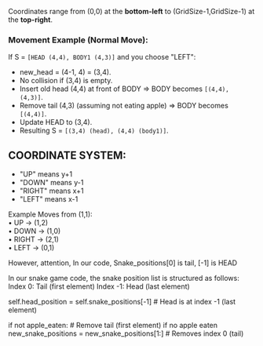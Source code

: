 Coordinates range from (0,0) at the **bottom-left** to (GridSize-1,GridSize-1) at the **top-right**.

### Movement Example (Normal Move):
If S = `[HEAD (4,4), BODY1 (4,3)]` and you choose "LEFT":  
- new_head = (4-1, 4) = (3,4).  
- No collision if (3,4) is empty.  
- Insert old head (4,4) at front of BODY ⇒ BODY becomes `[(4,4), (4,3)]`.  
- Remove tail (4,3) (assuming not eating apple) ⇒ BODY becomes `[(4,4)]`.  
- Update HEAD to (3,4).  
- Resulting S = `[(3,4) (head), (4,4) (body1)]`.

## COORDINATE SYSTEM:
- "UP" means y+1  
- "DOWN" means y-1  
- "RIGHT" means x+1  
- "LEFT" means x-1  

Example Moves from (1,1):  
• UP → (1,2)  
• DOWN → (1,0)  
• RIGHT → (2,1)  
• LEFT → (0,1)


However, attention,
In our code, 
Snake_positions[0] is tail, [-1] is HEAD



In our snake game code, the snake position list is structured as follows:
Index 0: Tail (first element)
Index -1: Head (last element)

self.head_position = self.snake_positions[-1]  # Head is at index -1 (last element)


if not apple_eaten:
    # Remove tail (first element) if no apple eaten
    new_snake_positions = new_snake_positions[1:]  # Removes index 0 (tail)

    